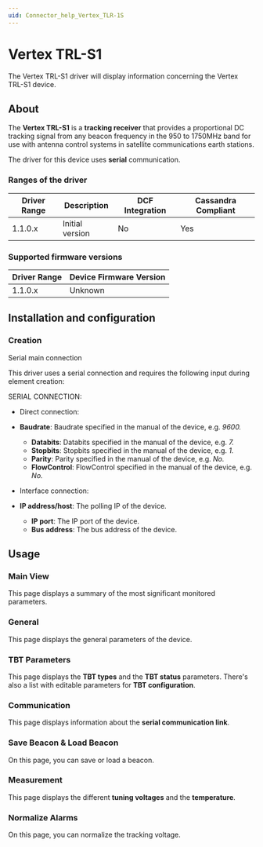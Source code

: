 ```yaml
---
uid: Connector_help_Vertex_TLR-1S
---
```


# Vertex TRL-S1

The Vertex TRL-S1 driver will display information concerning the Vertex TRL-S1 device.

## About

The **Vertex TRL-S1** is a **tracking receiver** that provides a proportional DC tracking signal from any beacon frequency in the 950 to 1750MHz band for use with antenna control systems in satellite communications earth stations.

The driver for this device uses **serial** communication.

### Ranges of the driver

| **Driver Range** | **Description** | **DCF Integration** | **Cassandra Compliant** |
|------------------|-----------------|---------------------|-------------------------|
| 1.1.0.x          | Initial version | No                  | Yes                     |

### Supported firmware versions

| **Driver Range** | **Device Firmware Version** |
|------------------|-----------------------------|
| 1.1.0.x          | Unknown                     |

## Installation and configuration

### Creation

Serial main connection

This driver uses a serial connection and requires the following input during element creation:

SERIAL CONNECTION:

- Direct connection:

- **Baudrate**: Baudrate specified in the manual of the device, e.g. *9600.*
  - **Databits**: Databits specified in the manual of the device, e.g. *7.*
  - **Stopbits**: Stopbits specified in the manual of the device, e.g. *1.*
  - **Parity**: Parity specified in the manual of the device, e.g. *No.*
  - **FlowControl**: FlowControl specified in the manual of the device, e.g. *No.*

- Interface connection:

- **IP address/host**: The polling IP of the device.
  - **IP port**: The IP port of the device.
  - **Bus address**: The bus address of the device.

## Usage

### Main View

This page displays a summary of the most significant monitored parameters.

### General

This page displays the general parameters of the device.

### TBT Parameters

This page displays the **TBT types** and the **TBT status** parameters. There's also a list with editable parameters for **TBT configuration**.

### Communication

This page displays information about the **serial communication link**.

### Save Beacon & Load Beacon

On this page, you can save or load a beacon.

### Measurement

This page displays the different **tuning voltages** and the **temperature**.

### Normalize Alarms

On this page, you can normalize the tracking voltage.
